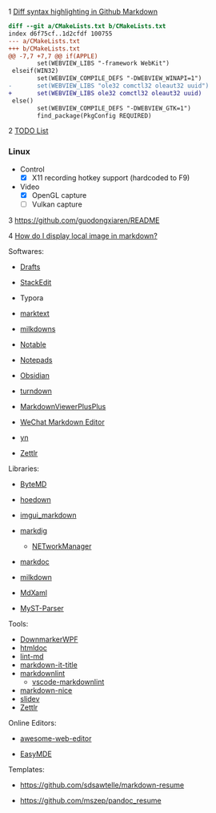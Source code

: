 1 [Diff syntax highlighting in Github Markdown](https://stackoverflow.com/questions/40883421/diff-syntax-highlighting-in-github-markdown)

```diff
diff --git a/CMakeLists.txt b/CMakeLists.txt
index d6f75cf..1d2cfdf 100755
--- a/CMakeLists.txt
+++ b/CMakeLists.txt
@@ -7,7 +7,7 @@ if(APPLE)
        set(WEBVIEW_LIBS "-framework WebKit")
 elseif(WIN32)
        set(WEBVIEW_COMPILE_DEFS "-DWEBVIEW_WINAPI=1")
-       set(WEBVIEW_LIBS "ole32 comctl32 oleaut32 uuid")
+       set(WEBVIEW_LIBS ole32 comctl32 oleaut32 uuid)
 else()
        set(WEBVIEW_COMPILE_DEFS "-DWEBVIEW_GTK=1")
        find_package(PkgConfig REQUIRED)
```

2 [TODO List](https://github.com/itchio/capsule/blob/master/README.md)

### Linux

* Control
  * [x] X11 recording hotkey support (hardcoded to F9)
* Video
  * [x] OpenGL capture
  * [ ] Vulkan capture

3 https://github.com/guodongxiaren/README

4 [How do I display local image in markdown?](https://stackoverflow.com/questions/41604263/how-do-i-display-local-image-in-markdown)

Softwares:

- [Drafts](https://getdrafts.com/)

- [StackEdit](https://stackedit.io/)

- Typora

- [marktext](https://github.com/marktext/marktext)

- [milkdowns](https://github.com/Saul-Mirone/milkdown)

- [Notable](https://github.com/notable/notable)

- [Notepads](https://github.com/0x7c13/Notepads)

- [Obsidian](https://obsidian.md/)

- [turndown](https://github.com/mixmark-io/turndown)

- [MarkdownViewerPlusPlus](https://github.com/nea/MarkdownViewerPlusPlus)

- [WeChat Markdown Editor](https://github.com/doocs/md)

- [yn](https://github.com/purocean/yn)

- [Zettlr](https://github.com/Zettlr/Zettlr)

Libraries:

- [ByteMD](https://github.com/bytedance/bytemd)

- [hoedown](https://github.com/hoedown/hoedown)

- [imgui_markdown](https://github.com/juliettef/imgui_markdown)

- [markdig](https://github.com/xoofx/markdig)

  - [NETworkManager](https://github.com/BornToBeRoot/NETworkManager)

- [markdoc](https://github.com/markdoc/markdoc)

- [milkdown](https://github.com/Saul-Mirone/milkdown)

- [MdXaml](https://github.com/whistyun/MdXaml)

- [MyST-Parser](https://github.com/executablebooks/MyST-Parser)

Tools:

- [DownmarkerWPF](https://github.com/Code52/DownmarkerWPF)
- [htmldoc](https://github.com/michaelrsweet/htmldoc)
- [lint-md](https://github.com/lint-md/lint-md)
- [markdown-it-title](https://github.com/valeriangalliat/markdown-it-title)
- [markdownlint](https://github.com/DavidAnson/markdownlint)
  - [vscode-markdownlint](https://github.com/DavidAnson/vscode-markdownlint)
- [markdown-nice](https://github.com/mdnice/markdown-nice)
- [slidev](https://github.com/slidevjs/slidev)
- [Zettlr](https://github.com/Zettlr/Zettlr)

Online Editors:

- [awesome-web-editor](https://github.com/xjh22222228/awesome-web-editor)

- [EasyMDE](https://github.com/Ionaru/easy-markdown-editor/)

Templates:

- https://github.com/sdsawtelle/markdown-resume

- https://github.com/mszep/pandoc_resume
